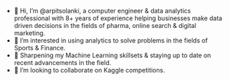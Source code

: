 - 👋 Hi, I’m @arpitsolanki, a computer engineer & data analytics professional with 8+ years of experience helping businesses make data driven decisions in the fields of pharma, online search & digital marketing. 
- 👀 I’m interested in using analytics to solve problems in the fields of Sports & Finance. 
- 🌱 Sharpening my Machine Learning skillsets & staying up to date on recent advancements in the field. 
- 💞️ I’m looking to collaborate on Kaggle competitions. 

<!---
arpitsolanki/arpitsolanki is a ✨ special ✨ repository because its `README.md` (this file) appears on your GitHub profile.
You can click the Preview link to take a look at your changes.
--->

